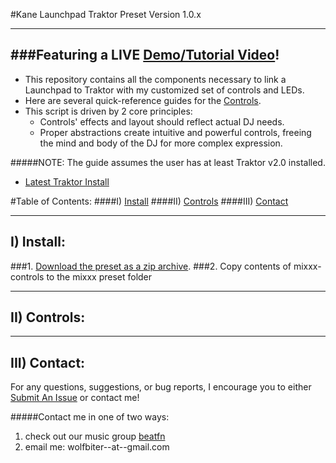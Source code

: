 #Kane Launchpad Traktor Preset
Version 1.0.x

------------------------
###Featuring a LIVE [Demo/Tutorial Video](https://youtu.be/dpdWzb0PEWo)!
------------------------

+ This repository contains all the components necessary to link a Launchpad to Traktor with
my customized set of controls and LEDs.
+ Here are several quick-reference guides for the [Controls](#ii-controls-list).
+ This script is driven by 2 core principles:
  - Controls' effects and layout should reflect actual DJ needs.
  - Proper abstractions create intuitive and powerful controls, freeing the mind and body of the DJ for more complex expression.

#####NOTE: The guide assumes the user has at least Traktor v2.0 installed.
+ [Latest Traktor Install](http://www.native-instruments.com/en/products/traktor/dj-software/)

#Table of Contents:
####I) [Install](#i-install)
####II) [Controls](#ii-controls)
####III) [Contact](#iii-contact)

------------------------
## I) Install:
###1. [Download the preset as a zip archive](https://github.com/wolfbiter/kane-launchpad-traktor/archive/master.zip).
###2. Copy contents of mixxx-controls to the mixxx preset folder

------------------------
## II) Controls:

------------------------
## III) Contact:
For any questions, suggestions, or bug reports, I encourage you to either [Submit An Issue](https://github.com/wolfbiter/kane-launchpad-traktor/issues?state=open) or contact me!

#####Contact me in one of two ways:
1. check out our music group [beatfn](http://beatfn.com)
2. email me: wolfbiter--at--gmail.com
